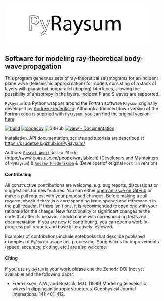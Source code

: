 ![](./pyraysum/examples/picture/PyRaysum_logo.png)
## Software for modeling ray-theoretical body-wave propagation

This program generates sets of ray-theoretical seismograms for an
incident plane wave (teleseismic approximation) for models consisting
of a stack of layers with planar but nonparallel (dipping) interfaces,
allowing the possibility of anisotropy in the layers. Incident P and S
waves are supported.

`PyRaysum` is a Python wrapper around the Fortran software `Raysum`, originally developed by [Andrew Frederiksen](https://umanitoba.ca/faculties/environment/departments/geo_sciences/research_facilities/AndrewFrederiksen.html). Although a trimmed down version of the Fortran code is supplied with `PyRaysum`, you can find the original version [here](https://home.cc.umanitoba.ca/~frederik/Software/).

[![build](https://github.com/paudetseis/PyRaysum/workflows/Build/badge.svg)](https://github.com/paudetseis/PyRaysum/actions)
[![codecov](https://codecov.io/gh/paudetseis/PyRaysum/branch/main/graph/badge.svg?token=59F1SWLM9Q)](https://codecov.io/gh/paudetseis/PyRaysum)
![GitHub](https://img.shields.io/github/license/paudetseis/pyraysum)
[![view - Documentation](https://img.shields.io/badge/view-Documentation-blue?style=for-the-badge)](/docs/ "Go to project documentation")

Installation, API documentation, scripts and tutorials are described at https://paudetseis.github.io/PyRaysum/

Authors: [`Pascal Audet`](https://www.uogeophysics.com/authors/admin/), `Wasja Bloch`](https://www.eoas.ubc.ca/people/wasjabloch) (Developers and Maintainers of `PyRaysum`) & [`Andrew Frederiksen`](https://umanitoba.ca/faculties/environment/departments/geo_sciences/research_facilities/AndrewFrederiksen.html) & (Developer of original `Fortran` version)

#### Contributing

All constructive contributions are welcome, e.g. bug reports, discussions or suggestions for new features. You can either [open an issue on GitHub](https://github.com/paudetseis/PyRaysum/issues) or make a pull request with your proposed changes. Before making a pull request, check if there is a corresponding issue opened and reference it in the pull request. If there isn't one, it is recommended to open one with your rationale for the change. New functionality or significant changes to the code that alter its behavior should come with corresponding tests and documentation. If you are new to contributing, you can open a work-in-progress pull request and have it iteratively reviewed. 

Examples of contributions include notebooks that describe published examples of `PyRaysum` usage and processing. Suggestions for improvements (speed, accuracy, plotting, etc.) are also welcome.

#### Citing

If you use `PyRaysum` in your work, please cite the Zenodo DOI (not yet available) and the following paper:

- Frederiksen, A.W., and Bostock, M.G. (1999) Modelling teleseismic waves in dipping anisotropic structures. Geophysical Journal International 141: 401-412.
